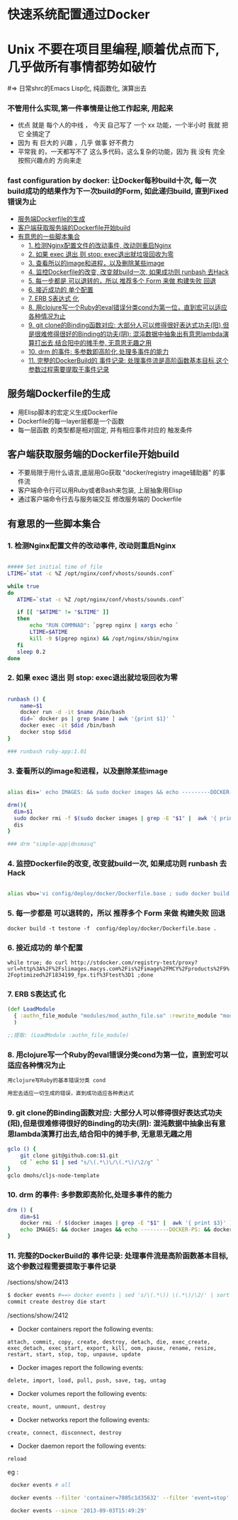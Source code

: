 # 快速系统配置通过Docker 

# Unix 不要在项目里编程,顺着优点而下,几乎做所有事情都势如破竹 

#=> 日常shrc的Emacs Lisp化, 纯函数化, 演算出去

### 不管用什么实现,第一件事情是让他工作起来, 用起来

* 优点 就是 每个人的中线 ， 今天 自己写了 一个 xx 功能，一个半小时 我就 把它 全搞定了
* 因为 有 巨大的 兴趣 ，几乎 做事 好不费力
* 平常我 的，一天都写不了 这么多代码，这么复杂的功能，因为 我 没有 完全 按照兴趣点的 方向来走

### fast configuration by docker: 让Docker每秒build十次, 每一次build成功的结果作为下一次build的Form, 如此递归build, 直到Fixed错误为止

- [服务端Dockerfile的生成](#%E6%9C%8D%E5%8A%A1%E7%AB%AFdockerfile%E7%9A%84%E7%94%9F%E6%88%90)
- [客户端获取服务端的Dockerfile开始build](#%E5%AE%A2%E6%88%B7%E7%AB%AF%E8%8E%B7%E5%8F%96%E6%9C%8D%E5%8A%A1%E7%AB%AF%E7%9A%84dockerfile%E5%BC%80%E5%A7%8Bbuild)
- [有意思的一些脚本集合](#%E6%9C%89%E6%84%8F%E6%80%9D%E7%9A%84%E4%B8%80%E4%BA%9B%E8%84%9A%E6%9C%AC%E9%9B%86%E5%90%88)
  - [1. 检测Nginx配置文件的改动事件, 改动则重启Nginx](#1-%E6%A3%80%E6%B5%8Bnginx%E9%85%8D%E7%BD%AE%E6%96%87%E4%BB%B6%E7%9A%84%E6%94%B9%E5%8A%A8%E4%BA%8B%E4%BB%B6-%E6%94%B9%E5%8A%A8%E5%88%99%E9%87%8D%E5%90%AFnginx)
  - [2. 如果 exec 退出 则 stop: exec退出就垃圾回收为零](#2-%E5%A6%82%E6%9E%9C-exec-%E9%80%80%E5%87%BA-%E5%88%99-stop-exec%E9%80%80%E5%87%BA%E5%B0%B1%E5%9E%83%E5%9C%BE%E5%9B%9E%E6%94%B6%E4%B8%BA%E9%9B%B6)
  - [3. 查看所以的image和进程，以及删除某些image](#3-%E6%9F%A5%E7%9C%8B%E6%89%80%E4%BB%A5%E7%9A%84image%E5%92%8C%E8%BF%9B%E7%A8%8B%EF%BC%8C%E4%BB%A5%E5%8F%8A%E5%88%A0%E9%99%A4%E6%9F%90%E4%BA%9Bimage)
  - [4. 监控Dockerfile的改变, 改变就build一次, 如果成功则 runbash 去Hack](#4-%E7%9B%91%E6%8E%A7dockerfile%E7%9A%84%E6%94%B9%E5%8F%98-%E6%94%B9%E5%8F%98%E5%B0%B1build%E4%B8%80%E6%AC%A1-%E5%A6%82%E6%9E%9C%E6%88%90%E5%8A%9F%E5%88%99-runbash-%E5%8E%BBhack)
  - [5. 每一步都是 可以退转的，所以 推荐多个 Form 来做 构建失败 回退](#5-%E6%AF%8F%E4%B8%80%E6%AD%A5%E9%83%BD%E6%98%AF-%E5%8F%AF%E4%BB%A5%E9%80%80%E8%BD%AC%E7%9A%84%EF%BC%8C%E6%89%80%E4%BB%A5-%E6%8E%A8%E8%8D%90%E5%A4%9A%E4%B8%AA-form-%E6%9D%A5%E5%81%9A-%E6%9E%84%E5%BB%BA%E5%A4%B1%E8%B4%A5-%E5%9B%9E%E9%80%80)
  - [6. 接近成功的 单个配置](#6-%E6%8E%A5%E8%BF%91%E6%88%90%E5%8A%9F%E7%9A%84-%E5%8D%95%E4%B8%AA%E9%85%8D%E7%BD%AE)
  - [7. ERB S表达式 化](#7-erb-s%E8%A1%A8%E8%BE%BE%E5%BC%8F-%E5%8C%96)
  - [8. 用clojure写一个Ruby的eval错误分类cond为第一位，直到宏可以适应各种情况为止](#8-%E7%94%A8clojure%E5%86%99%E4%B8%80%E4%B8%AAruby%E7%9A%84eval%E9%94%99%E8%AF%AF%E5%88%86%E7%B1%BBcond%E4%B8%BA%E7%AC%AC%E4%B8%80%E4%BD%8D%EF%BC%8C%E7%9B%B4%E5%88%B0%E5%AE%8F%E5%8F%AF%E4%BB%A5%E9%80%82%E5%BA%94%E5%90%84%E7%A7%8D%E6%83%85%E5%86%B5%E4%B8%BA%E6%AD%A2)
  - [9.  git clone的Binding函数对应: 大部分人可以修得很好表达式功夫(阳),但是很难修得很好的Binding的功夫(阴): 混沌数据中抽象出有意思lambda演算打出去,结合阳中的摊手参, 无意思无趣之用](#9--git-clone%E7%9A%84binding%E5%87%BD%E6%95%B0%E5%AF%B9%E5%BA%94-%E5%A4%A7%E9%83%A8%E5%88%86%E4%BA%BA%E5%8F%AF%E4%BB%A5%E4%BF%AE%E5%BE%97%E5%BE%88%E5%A5%BD%E8%A1%A8%E8%BE%BE%E5%BC%8F%E5%8A%9F%E5%A4%AB%E9%98%B3%E4%BD%86%E6%98%AF%E5%BE%88%E9%9A%BE%E4%BF%AE%E5%BE%97%E5%BE%88%E5%A5%BD%E7%9A%84binding%E7%9A%84%E5%8A%9F%E5%A4%AB%E9%98%B4-%E6%B7%B7%E6%B2%8C%E6%95%B0%E6%8D%AE%E4%B8%AD%E6%8A%BD%E8%B1%A1%E5%87%BA%E6%9C%89%E6%84%8F%E6%80%9Dlambda%E6%BC%94%E7%AE%97%E6%89%93%E5%87%BA%E5%8E%BB%E7%BB%93%E5%90%88%E9%98%B3%E4%B8%AD%E7%9A%84%E6%91%8A%E6%89%8B%E5%8F%82-%E6%97%A0%E6%84%8F%E6%80%9D%E6%97%A0%E8%B6%A3%E4%B9%8B%E7%94%A8)
  - [10. drm 的事件: 多参数即高阶化,处理多事件的能力](#10-drm-%E7%9A%84%E4%BA%8B%E4%BB%B6-%E5%A4%9A%E5%8F%82%E6%95%B0%E5%8D%B3%E9%AB%98%E9%98%B6%E5%8C%96%E5%A4%84%E7%90%86%E5%A4%9A%E4%BA%8B%E4%BB%B6%E7%9A%84%E8%83%BD%E5%8A%9B)
  - [11. 完整的DockerBuild的 事件记录: 处理事件流是高阶函数基本目标,这个参数过程需要提取于事件记录](#11-%E5%AE%8C%E6%95%B4%E7%9A%84dockerbuild%E7%9A%84-%E4%BA%8B%E4%BB%B6%E8%AE%B0%E5%BD%95-%E5%A4%84%E7%90%86%E4%BA%8B%E4%BB%B6%E6%B5%81%E6%98%AF%E9%AB%98%E9%98%B6%E5%87%BD%E6%95%B0%E5%9F%BA%E6%9C%AC%E7%9B%AE%E6%A0%87%E8%BF%99%E4%B8%AA%E5%8F%82%E6%95%B0%E8%BF%87%E7%A8%8B%E9%9C%80%E8%A6%81%E6%8F%90%E5%8F%96%E4%BA%8E%E4%BA%8B%E4%BB%B6%E8%AE%B0%E5%BD%95)


## 服务端Dockerfile的生成
* 用Elisp脚本的宏定义生成Dockerfile
* Dockerfile的每一layer层都是一个函数
* 每一层函数 的类型都是相对固定, 并有相应事件对应的 触发条件 

## 客户端获取服务端的Dockerfile开始build
* 不要局限于用什么语言,底层用Go获取 “docker/registry image辅助器” 的事件流
* 客户端命令行可以用Ruby或者Bash来包装, 上层抽象用Elisp
* 通过客户端命令行去与服务端交互 修改服务端的 Dockerfile

## 有意思的一些脚本集合 

### 1. 检测Nginx配置文件的改动事件, 改动则重启Nginx

```bash

##### Set initial time of file
LTIME=`stat -c %Z /opt/nginx/conf/vhosts/sounds.conf`

while true
do
   ATIME=`stat -c %Z /opt/nginx/conf/vhosts/sounds.conf`

   if [[ "$ATIME" != "$LTIME" ]]
   then
       echo "RUN COMMNAD": `pgrep nginx | xargs echo `
       LTIME=$ATIME
       kill -9 $(pgrep nginx) && /opt/nginx/sbin/nginx 
   fi
   sleep 0.2
done

```

### 2. 如果 exec 退出 则 stop: exec退出就垃圾回收为零 

```bash

runbash () {
    name=$1
    docker run -d -it $name /bin/bash
    did=` docker ps | grep $name | awk '{print $1}' `
    docker exec -it $did /bin/bash
    docker stop $did
}

### runbash ruby-app:1.01

```


### 3. 查看所以的image和进程，以及删除某些image


```bash

alias dis=' echo IMAGES: && sudo docker images && echo ---------DOCKER-PS: && sudo docker ps '

drm(){
  dim=$1
  sudo docker rmi -f $(sudo docker images | grep -E "$1" |  awk '{ print $3}' )
  dis
}

### drm "simple-app|dnsmasq"

```
### 4. 监控Dockerfile的改变, 改变就build一次, 如果成功则 runbash 去Hack

```bash

alias vbu='vi config/deploy/docker/Dockerfile.base ; sudo docker build -t regsvcs-base:1.01 -f config/deploy/docker/Dockerfile.base . '


```

### 5. 每一步都是 可以退转的，所以 推荐多个 Form 来做 构建失败 回退
` docker build -t testone -f  config/deploy/docker/Dockerfile.base . `

### 6. 接近成功的 单个配置
` while true; do curl http://stdocker.com/registry-test/proxy?url=http%3A%2F%2Fslimages.macys.com%2Fis%2Fimage%2FMCY%2Fproducts%2F9%2Foptimized%2F1834199_fpx.tif%3Ftest%3D1 ;done  `

### 7. ERB S表达式 化

```clojure
(def LoadModule
  { :authn_file_module "modules/mod_authn_file.so" :rewrite_module "modules/mod_rewrite.so" }
  )

;;提取: (LoadModule :authn_file_module)
```

### 8. 用clojure写一个Ruby的eval错误分类cond为第一位，直到宏可以适应各种情况为止

```bash
用clojure写Ruby的基本错误分类 cond

用宏去适应一切生成的错误，直到成功适应各种表达式

```

### 9.  git clone的Binding函数对应: 大部分人可以修得很好表达式功夫(阳),但是很难修得很好的Binding的功夫(阴): 混沌数据中抽象出有意思lambda演算打出去,结合阳中的摊手参, 无意思无趣之用

```bash
gclo () {
    git clone git@github.com:$1.git
    cd ` echo $1 | sed "s/\(.*\)\/\(.*\)/\2/g" `
}
gclo dmohs/cljs-node-template
```

### 10. drm 的事件: 多参数即高阶化,处理多事件的能力

```bash
drm () {
    dim=$1
    docker rmi -f $(docker images | grep -E "$1" |  awk '{ print $3}' )
    echo IMAGES: && docker images && echo ---------DOCKER-PS: && docker ps
}
```

### 11. 完整的DockerBuild的 事件记录: 处理事件流是高阶函数基本目标,这个参数过程需要提取于事件记录

/sections/show/2413
```bash
$ docker events #==> docker events | sed 's/\(.*\)) \(.*\)/\2/' | sort | uniq
commit create destroy die start

```
/sections/show/2412


* Docker containers report the following events:

` attach, commit, copy, create, destroy, detach, die, exec_create, exec_detach, exec_start, export, kill, oom, pause, rename, resize, restart, start, stop, top, unpause, update ` 

* Docker images report the following events:

` delete, import, load, pull, push, save, tag, untag ` 

* Docker volumes report the following events:

` create, mount, unmount, destroy ` 

* Docker networks report the following events:

` create, connect, disconnect, destroy `

* Docker daemon report the following events:

` reload ` 

eg : 

```bash
 docker events # all 

 docker events --filter 'container=7805c1d35632' --filter 'event=stop'

 docker events --since '2013-09-03T15:49:29'

```

